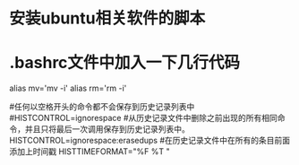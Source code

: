 # 安装ubuntu相关软件的脚本

# .bashrc文件中加入一下几行代码
alias mv='mv -i'
alias rm='rm -i'

#任何以空格开头的命令都不会保存到历史记录列表中
#HISTCONTROL=ignorespace
#从历史记录文件中删除之前出现的所有相同命令，并且只将最后一次调用保存到历史记录列表中。
HISTCONTROL=ignorespace:erasedups
#在历史记录文件中在所有的条目前面添加上时间戳
HISTTIMEFORMAT="%F %T  "
